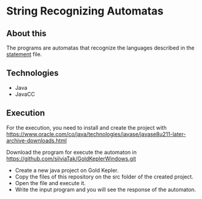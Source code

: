 # String Recognizing Automatas

## About this

The programs are automatas that recognize the languages described in the [statement](/statement.jpeg) file.

## Technologies

- Java
- JavaCC

## Execution

For the execution, you need to install and create the project with https://www.oracle.com/co/java/technologies/javase/javase8u211-later-archive-downloads.html

Download the program for execute the automaton in https://github.com/silviaTak/GoldKeplerWindows.git

- Create a new java project on Gold Kepler.
- Copy the files of this repository on the src folder of the created project.
- Open the file and execute it.
- Write the input program and you will see the response of the automaton.
